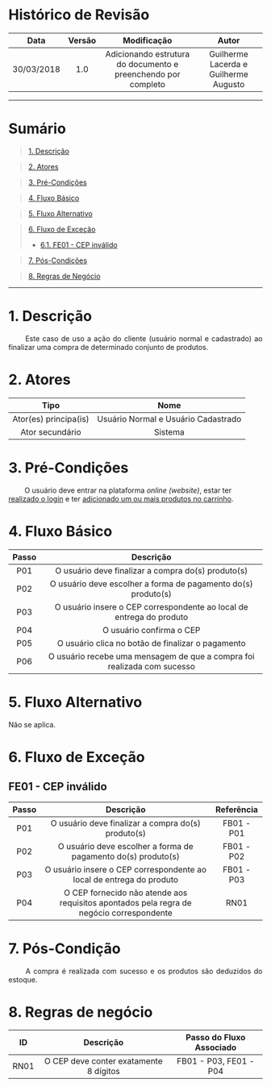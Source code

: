 # Histórico de Revisão

|    Data    | Versão |                                         Modificação                                        |                Autor                |
|:----------:|:------:|:----------------------------------------------------------------------------------------:|:-----------------------------------:|
| 30/03/2018 | 1.0 | Adicionando estrutura do documento e preenchendo por completo | Guilherme Lacerda e Guilherme Augusto |

***

# Sumário

>[1. Descrição](#1-descrição)

>[2. Atores](#2-atores)

>[3. Pré-Condições](#3-pré-condições)

>[4. Fluxo Básico](#4-fluxo-básico)

>[5. Fluxo Alternativo](#5-fluxo-alternativo)

>[6. Fluxo de Exceção](#6-fluxo-de-exceção)
> * [6.1. FE01 - CEP inválido](#61-fe01---cep-inválido)

>[7. Pós-Condições](#7-pós-condição)

>[8. Regras de Negócio](#8-regras-de-negócio)

***

# 1. Descrição
 <p align="justify"> &emsp;&emsp; Este caso de uso a ação do cliente (usuário normal e cadastrado) ao finalizar uma compra de determinado conjunto de produtos.</p>

# 2. Atores

| Tipo | Nome |
|:----:|:----:|
|   Ator(es) principa(is)   |   Usuário Normal e Usuário Cadastrado   |
| Ator secundário | Sistema |

# 3. Pré-Condições
&emsp;&emsp; O usuário deve entrar na plataforma <i>online</i> <i>(website)</i>, estar ter [realizado o login](https://github.com/Desenho-1-2018-G-6/docs/wiki/Realizar-Login) e ter [adicionado um ou mais produtos no carrinho](https://github.com/Desenho-1-2018-G-6/docs/wiki/Adicionar-Produto-no-Carrinho).

# 4. Fluxo Básico

| Passo | Descrição |
|:----:|:----:|
|   P01   |   O usuário deve finalizar a compra do(s) produto(s)   |
|   P02   |   O usuário deve escolher a forma de pagamento do(s) produto(s) |
|   P03   |   O usuário insere o CEP correspondente ao local de entrega do produto   |
|   P04   |   O usuário confirma o CEP   |
|   P05   |   O usuário clica no botão de finalizar o pagamento  |
|   P06   |   O usuário recebe uma mensagem de que a compra foi realizada com sucesso |

# 5. Fluxo Alternativo

Não se aplica.

# 6. Fluxo de Exceção

## FE01 - CEP inválido

| Passo | Descrição | Referência |
|:----:|:----:|:----------------:|
|   P01   |   O usuário deve finalizar a compra do(s) produto(s)   |  FB01 - P01  |
|   P02   |   O usuário deve escolher a forma de pagamento do(s) produto(s)   |  FB01 - P02  |
|   P03   |   O usuário insere o CEP correspondente ao local de entrega do produto   |   FB01 - P03   |
|   P04   |   O CEP fornecido não atende aos requisitos apontados pela regra de negócio correspondente |    RN01    |

# 7. Pós-Condição
 <p align="justify"> &emsp;&emsp; A compra é realizada com sucesso e os produtos são deduzidos do estoque. </p>

# 8. Regras de negócio

| ID | Descrição | Passo do Fluxo Associado |
|:----:|:----:|:----------------:|
|   RN01   |   O CEP deve conter exatamente 8 dígitos   |       FB01 - P03, FE01 - P04      |
